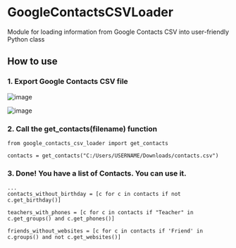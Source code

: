 # GoogleContactsCSVLoader
Module for loading information from Google Contacts CSV into user-friendly Python class

## How to use

### 1. Export Google Contacts CSV file

![image](https://user-images.githubusercontent.com/58120335/180963638-bbebf5f0-5675-4807-b136-06689be7263b.png)

![image](https://user-images.githubusercontent.com/58120335/180963981-75901b64-3b4c-4aa4-8d85-0cc29ee2f98b.png)

### 2. Call the get_contacts(filename) function
    from google_contacts_csv_loader import get_contacts
    
    contacts = get_contacts("C:/Users/USERNAME/Downloads/contacts.csv")
    
### 3. Done! You have a list of Contacts. You can use it.

    ...
    contacts_without_birthday = [c for c in contacts if not c.get_birthday()]
    
    teachers_with_phones = [c for c in contacts if "Teacher" in c.get_groups() and c.get_phones()]
    
    friends_without_websites = [c for c in contacts if 'Friend' in c.groups() and not c.get_websites()]
    
